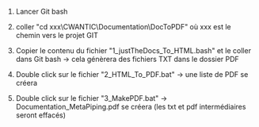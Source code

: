1) Lancer Git bash

2) coller "cd xxx\\CWANTIC\\Documentation\\DocToPDF" où xxx est le chemin vers le projet GIT 

3) Copier le contenu du fichier "1_justTheDocs_To_HTML.bash" et le coller dans Git bash -> cela génèrera des fichiers TXT dans le dossier PDF

4) Double click sur le fichier "2_HTML_To_PDF.bat" -> une liste de PDF se créera

5) Double click sur le fichier "3_MakePDF.bat" -> Documentation_MetaPiping.pdf se créera (les txt et pdf intermédiaires seront effacés)


